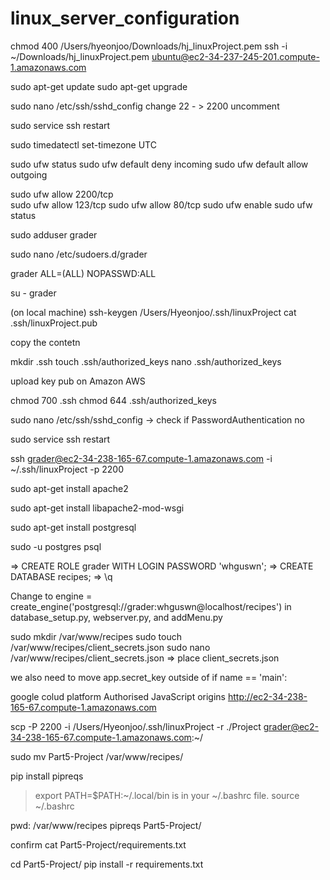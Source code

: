 # linux_server_configuration

chmod 400 /Users/hyeonjoo/Downloads/hj_linuxProject.pem
ssh -i ~/Downloads/hj_linuxProject.pem ubuntu@ec2-34-237-245-201.compute-1.amazonaws.com

sudo apt-get update
sudo apt-get upgrade

sudo nano /etc/ssh/sshd_config
change 22 - > 2200
uncomment

sudo service ssh restart

sudo timedatectl set-timezone UTC

sudo ufw status
sudo ufw default deny incoming
sudo ufw default allow outgoing

sudo ufw allow 2200/tcp  
sudo ufw allow 123/tcp
sudo ufw allow 80/tcp
sudo ufw enable
sudo ufw status


sudo adduser grader

sudo nano /etc/sudoers.d/grader

grader ALL=(ALL) NOPASSWD:ALL


su - grader

(on local machine)
ssh-keygen
/Users/Hyeonjoo/.ssh/linuxProject
cat .ssh/linuxProject.pub

copy the contetn



mkdir .ssh
touch .ssh/authorized_keys
nano .ssh/authorized_keys

upload key pub on Amazon AWS


chmod 700 .ssh
chmod 644 .ssh/authorized_keys

sudo nano /etc/ssh/sshd_config
-> check if PasswordAuthentication no

sudo service ssh restart

ssh grader@ec2-34-238-165-67.compute-1.amazonaws.com -i ~/.ssh/linuxProject -p 2200



sudo apt-get install apache2

sudo apt-get install libapache2-mod-wsgi

sudo apt-get install postgresql

sudo -u postgres psql

=> CREATE ROLE grader WITH LOGIN PASSWORD 'whguswn';
=> CREATE DATABASE recipes;
=> \q

Change to 
engine = create_engine('postgresql://grader:whguswn@localhost/recipes')
in database_setup.py, webserver.py, and addMenu.py

sudo mkdir /var/www/recipes
sudo touch /var/www/recipes/client_secrets.json
sudo nano /var/www/recipes/client_secrets.json
=> place client_secrets.json


we also need to move app.secret_key outside of if name == 'main':



google colud platform
Authorised JavaScript origins
http://ec2-34-238-165-67.compute-1.amazonaws.com




scp -P 2200 -i /Users/Hyeonjoo/.ssh/linuxProject -r ./Project grader@ec2-34-238-165-67.compute-1.amazonaws.com:~/



sudo mv Part5-Project /var/www/recipes/

pip install pipreqs
> export PATH=$PATH:~/.local/bin is in your ~/.bashrc file.
source ~/.bashrc

pwd: /var/www/recipes
pipreqs Part5-Project/

confirm
cat Part5-Project/requirements.txt

cd Part5-Project/
pip install -r requirements.txt 




